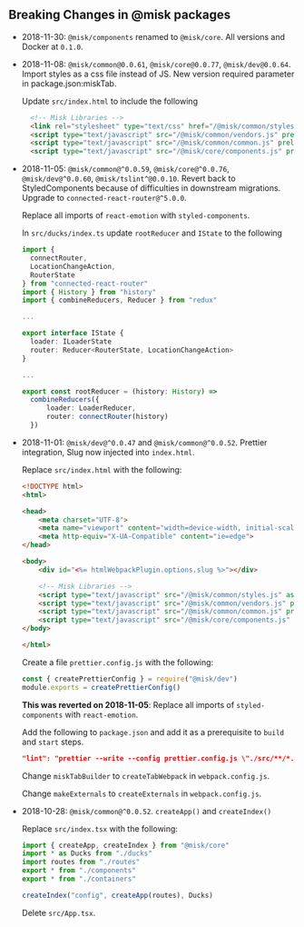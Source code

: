 ## Breaking Changes in @misk packages

- 2018-11-30: `@misk/components` renamed to `@misk/core`. All versions and Docker at `0.1.0`.
- 2018-11-08: `@misk/common@0.0.61`, `@misk/core@0.0.77`, `@misk/dev@0.0.64`. Import styles as a css file instead of JS. New version required parameter in package.json:miskTab.

  Update `src/index.html` to include the following

  ```HTML
    <!-- Misk Libraries -->
    <link rel="stylesheet" type="text/css" href="/@misk/common/styles.css" />
    <script type="text/javascript" src="/@misk/common/vendors.js" preload></script>
    <script type="text/javascript" src="/@misk/common/common.js" preload></script>
    <script type="text/javascript" src="/@misk/core/components.js" preload></script>
  ```

- 2018-11-05: `@misk/common@^0.0.59`, `@misk/core@^0.0.76`, `@misk/dev@^0.0.60`, `@misk/tslint^@0.0.10`. Revert back to StyledComponents because of difficulties in downstream migrations. Upgrade to `connected-react-router@^5.0.0`.

  Replace all imports of `react-emotion` with `styled-components`.

  In `src/ducks/index.ts` update `rootReducer` and `IState` to the following

  ```Typescript
  import {
    connectRouter,
    LocationChangeAction,
    RouterState
  } from "connected-react-router"
  import { History } from "history"
  import { combineReducers, Reducer } from "redux"

  ...

  export interface IState {
    loader: ILoaderState
    router: Reducer<RouterState, LocationChangeAction>
  }

  ...

  export const rootReducer = (history: History) =>
    combineReducers({
        loader: LoaderReducer,
        router: connectRouter(history)
    })
  ```

- 2018-11-01: `@misk/dev@^0.0.47` and `@misk/common@^0.0.52`. Prettier integration, Slug now injected into `index.html`.

  Replace `src/index.html` with the following:

  ```HTML
  <!DOCTYPE html>
  <html>

  <head>
      <meta charset="UTF-8">
      <meta name="viewport" content="width=device-width, initial-scale=1.0, maximum-scale=1.0, user-scalable=0">
      <meta http-equiv="X-UA-Compatible" content="ie=edge">
  </head>

  <body>
      <div id="<%= htmlWebpackPlugin.options.slug %>"></div>

      <!-- Misk Libraries -->
      <script type="text/javascript" src="/@misk/common/styles.js" async></script>
      <script type="text/javascript" src="/@misk/common/vendors.js" preload></script>
      <script type="text/javascript" src="/@misk/common/common.js" preload></script>
      <script type="text/javascript" src="/@misk/core/components.js" preload></script>
  </body>

  </html>
  ```

  Create a file `prettier.config.js` with the following:

  ```Javascript
  const { createPrettierConfig } = require("@misk/dev")
  module.exports = createPrettierConfig()
  ```

  **This was reverted on 2018-11-05**: Replace all imports of `styled-components` with `react-emotion`.

  Add the following to `package.json` and add it as a prerequisite to `build` and `start` steps.

  ```JSON
  "lint": "prettier --write --config prettier.config.js \"./src/**/*.{md,css,sass,less,json,js,jsx,ts,tsx}\"",
  ```

  Change `miskTabBuilder` to `createTabWebpack` in `webpack.config.js`.

  Change `makeExternals` to `createExternals` in `webpack.config.js`.

- 2018-10-28: `@misk/common@^0.0.52`. `createApp()` and `createIndex()`

  Replace `src/index.tsx` with the following:

  ```Typescript
  import { createApp, createIndex } from "@misk/core"
  import * as Ducks from "./ducks"
  import routes from "./routes"
  export * from "./components"
  export * from "./containers"

  createIndex("config", createApp(routes), Ducks)
  ```

  Delete `src/App.tsx`.
